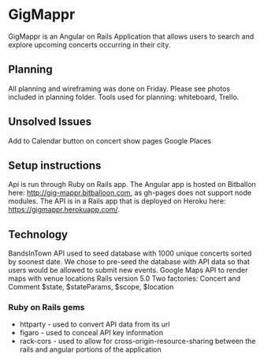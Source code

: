 # GigMappr

GigMappr is an Angular on Rails Application that allows users to search and explore upcoming concerts occurring in their city.

## Planning

All planning and wireframing was done on Friday. Please see photos included in planning folder. Tools used for planning: whiteboard, Trello.

## Unsolved Issues
Add to Calendar button on concert show pages
Google Places

## Setup instructions
Api is run through Ruby on Rails app. The Angular app is hosted on Bitballon here: http://gig-mappr.bitballoon.com, as gh-pages does not support node modules. The API is in a Rails app that is deployed on Heroku here: https://gigmappr.herokuapp.com/.

## Technology
BandsInTown API used to seed database with 1000 unique concerts sorted by soonest date. We chose to pre-seed the database with API data so that users would be allowed to submit new events.
Google Maps API to render maps with venue locations
Rails version 5.0
Two factories: Concert and Comment
$state, $stateParams, $scope, $location

### Ruby on Rails gems
* httparty - used to convert API data from its url
* figaro - used to conceal API key information
* rack-cors - used to allow for cross-origin-resource-sharing between the rails and angular portions of the application
